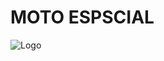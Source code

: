 # MOTO ESPSCIAL


![Logo](https://media.discordapp.net/attachments/1055292395505332336/1121475621386735748/IMG_20230622_111256.jpg)

